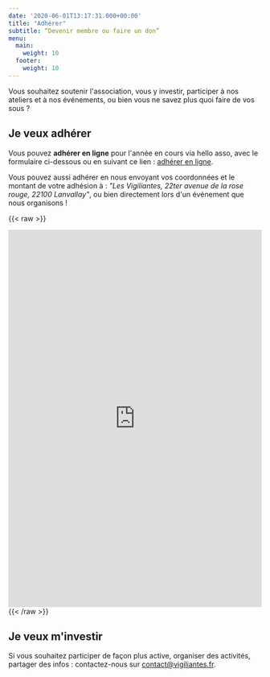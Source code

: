 ```yaml
---
date: '2020-06-01T13:17:31.000+00:00'
title: "Adhérer"
subtitle: “Devenir membre ou faire un don”
menu:
  main:
    weight: 10
  footer:
    weight: 10
---
```


Vous souhaitez soutenir l'association, vous y investir, participer à nos ateliers et à nos événements, ou bien vous ne savez plus quoi faire de vos sous ?

## Je veux adhérer

Vous pouvez **adhérer en ligne** pour l'année en cours via hello asso, avec le formulaire ci-dessous ou en suivant ce lien : [adhérer en ligne](https://www.helloasso.com/associations/les-vigiliantes/adhesions/adhesion-vigiliantes).

Vous pouvez aussi adhérer en nous envoyant vos coordonnées et le montant de votre adhésion à : *"Les Vigiliantes, 22ter avenue de la rose rouge, 22100 Lanvallay"*, ou bien directement lors d'un événement que nous organisons !

{{< raw >}}
<iframe id="haWidget" allowtransparency="true" scrolling="auto" src="https://www.helloasso.com/associations/les-vigiliantes/adhesions/adhesion-vigiliantes/widget" style="width: 100%; height: 750px; border: none;"></iframe>
{{< /raw >}}

## Je veux m'investir

Si vous souhaitez participer de façon plus active, organiser des activités, partager des infos : contactez-nous sur [contact@vigiliantes.fr](mailto:contact@vigiliantes.fr).